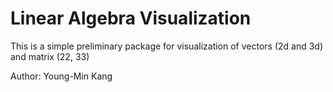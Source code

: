 # Linear Algebra Visualization

This is a simple preliminary package for visualization of vectors (2d and 3d) and matrix (22, 33)

Author: Young-Min Kang

